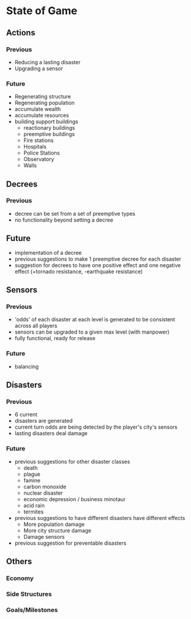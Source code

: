 # State of Game## Actions### Previous- Reducing a lasting disaster- Upgrading a sensor### Future- Regenerating structure- Regenerating population- accumulate wealth- accumulate resources- building support buildings	- reactionary buildings	- preemptive buildings	- Fire stations	- Hospitals	- Police Stations	- Observatory	- Walls## Decrees### Previous- decree can be set from a set of preemptive types- no functionality beyond setting a decree## Future- implementation of a decree- previous suggestions to make 1 preemptive decree for each disaster- suggestion for decrees to have one positive effect and one negative effect (+tornado resistance, -earthquake resistance)## Sensors### Previous- 'odds' of each disaster at each level is generated to be consistent across all players- sensors can be upgraded to a given max level (with manpower)- fully functional, ready for release### Future- balancing ## Disasters### Previous- 6 current- disasters are generated- current turn odds are being detected by the player's city's sensors- lasting disasters deal damage### Future- previous suggestions for other disaster classes	- death	- plague	- famine	- carbon monoxide	- nuclear disaster	- economic depression / business minotaur	- acid rain	- termites- previous suggestions to have different disasters have different effects	- More population damage	- More city structure damage	- Damage sensors- previous suggestion for preventable disasters## Others### Economy### Side Structures### Goals/Milestones
